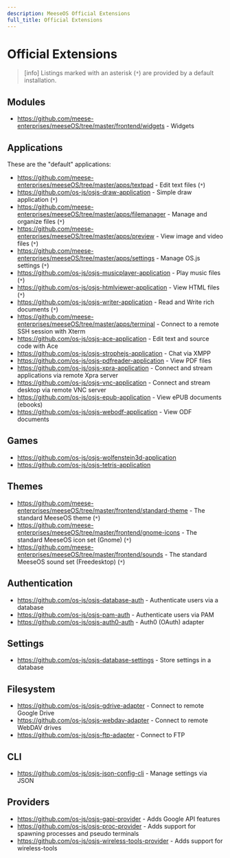 ```yaml
---
description: MeeseOS Official Extensions
full_title: Official Extensions
---
```


# Official Extensions

> [info] Listings marked with an asterisk (`*`) are provided by a default installation.

## Modules

* https://github.com/meese-enterprises/meeseOS/tree/master/frontend/widgets - Widgets

## Applications

These are the "default" applications:

* https://github.com/meese-enterprises/meeseOS/tree/master/apps/textpad - Edit text files (`*`)
* https://github.com/os-js/osjs-draw-application - Simple draw application (`*`)
* https://github.com/meese-enterprises/meeseOS/tree/master/apps/filemanager - Manage and organize files (`*`)
* https://github.com/meese-enterprises/meeseOS/tree/master/apps/preview - View image and video files (`*`)
* https://github.com/meese-enterprises/meeseOS/tree/master/apps/settings - Manage OS.js settings (`*`)
* https://github.com/os-js/osjs-musicplayer-application - Play music files (`*`)
* https://github.com/os-js/osjs-htmlviewer-application - View HTML files (`*`)
* https://github.com/os-js/osjs-writer-application - Read and Write rich documents (`*`)
* https://github.com/meese-enterprises/meeseOS/tree/master/apps/terminal - Connect to a remote SSH session with Xterm
* https://github.com/os-js/osjs-ace-application - Edit text and source code with Ace
* https://github.com/os-js/osjs-strophejs-application - Chat via XMPP
* https://github.com/os-js/osjs-pdfreader-application - View PDF files
* https://github.com/os-js/osjs-xpra-application - Connect and stream applications via remote Xpra server
* https://github.com/os-js/osjs-vnc-application - Connect and stream desktop via remote VNC server
* https://github.com/os-js/osjs-epub-application - View ePUB documents (ebooks)
* https://github.com/os-js/osjs-webodf-application - View ODF documents

## Games

* https://github.com/os-js/osjs-wolfenstein3d-application
* https://github.com/os-js/osjs-tetris-application

## Themes

* https://github.com/meese-enterprises/meeseOS/tree/master/frontend/standard-theme - The standard MeeseOS theme (`*`)
* https://github.com/meese-enterprises/meeseOS/tree/master/frontend/gnome-icons - The standard MeeseOS icon set (Gnome) (`*`)
* https://github.com/meese-enterprises/meeseOS/tree/master/frontend/sounds - The standard MeeseOS sound set (Freedesktop) (`*`)

## Authentication

* https://github.com/os-js/osjs-database-auth - Authenticate users via a database
* https://github.com/os-js/osjs-pam-auth - Authenticate users via PAM
* https://github.com/os-js/osjs-auth0-auth - Auth0 (OAuth) adapter

## Settings

* https://github.com/os-js/osjs-database-settings - Store settings in a database

## Filesystem

* https://github.com/os-js/osjs-gdrive-adapter - Connect to remote Google Drive
* https://github.com/os-js/osjs-webdav-adapter - Connect to remote WebDAV drives
* https://github.com/os-js/osjs-ftp-adapter - Connect to FTP

## CLI

* https://github.com/os-js/osjs-json-config-cli - Manage settings via JSON

## Providers

* https://github.com/os-js/osjs-gapi-provider - Adds Google API features
* https://github.com/os-js/osjs-proc-provider - Adds support for spawning processes and pseudo terminals
* https://github.com/os-js/osjs-wireless-tools-provider - Adds support for wireless-tools
